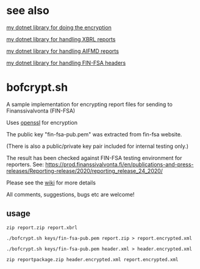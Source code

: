 # see also
[my dotnet library for doing the encryption](https://github.com/dgm9704/shroud)

[my dotnet library for handling XBRL reports](https://github.com/dgm9704/Xoxo)

[my dotnet library for handling AIFMD reports](https://github.com/dgm9704/fame)

[my dotnet library for handling FIN-FSA headers](https://github.com/dgm9704/tldr)

# bofcrypt.sh

A sample implementation for encrypting report files for sending to Finanssivalvonta (FIN-FSA)

Uses [openssl](https://www.openssl.org/) for encryption

The public key "fin-fsa-pub.pem" was extracted from fin-fsa website.

(There is also a public/private key pair included for internal testing only.)

The result has been checked against FIN-FSA testing environment for reporters.
See: https://prod.finanssivalvonta.fi/en/publications-and-press-releases/Reporting-release/2020/reporting_release_24_2020/

Please see the [wiki](https://github.com/dgm9704/bofcrypt/wiki) for more details

All comments, suggestions, bugs etc are welcome!

## usage
```
zip report.zip report.xbrl 

./bofcrypt.sh keys/fin-fsa-pub.pem report.zip > report.encrypted.xml 

./bofcrypt.sh keys/fin-fsa-pub.pem header.xml > header.encrypted.xml 

zip reportpackage.zip header.encrypted.xml report.encrypted.xml
```

